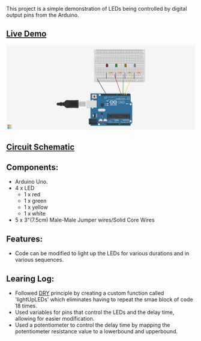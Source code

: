 This project is a simple demonstration of LEDs being controlled by digital output pins from the Arduino.

## [Live Demo]()

![Image of Circuit](https://github.com/MFarabi619/Arduino/blob/main/4%20LED%20Digital%20Output/4%20LED%20Digital%20Output.png)

## [Circuit Schematic](https://github.com/MFarabi619/Arduino/blob/main/4%20LED%20Digital%20Output/4%20LED%20Digital%20Output.pdf)

## Components:
- Arduino Uno.
- 4 x LED
  - 1 x red
  - 1 x green
  - 1 x yellow
  - 1 x white
- 5 x 3"(7.5cm) Male-Male Jumper wires/Solid Core Wires

## Features:

- Code can be modified to light up the LEDs for various durations and in various sequences.

## Learing Log:
- Followed [DRY](https://en.wikipedia.org/wiki/Don%27t_repeat_yourself) principle by creating a custom function called 'lightUpLEDs' which eliminates having to repeat the smae block of code 18 times.
- Used variables for pins that control the LEDs and the delay time, allowing for easier modification.
- Used a potentiometer to control the delay time by mapping the potentiometer resistance value to a lowerbound and upperbound.
